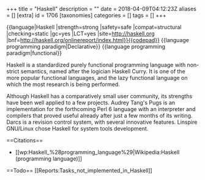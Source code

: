 +++
title = "Haskell"
description = ""
date = 2018-04-09T04:12:23Z
aliases = []
[extra]
id = 1706
[taxonomies]
categories = []
tags = []
+++

{{language|Haskell
|strength=strong
|safety=safe
|compat=structural
|checking=static
|gc=yes
|LCT=yes
|site=http://haskell.org
|bnf=http://haskell.org/onlinereport/index.html}}{{codepad}}
{{language programming paradigm|Declarative}}
{{language programming paradigm|functional}}

Haskell is a standardized purely functional programming language
with non-strict semantics, named after the logician Haskell Curry.
It is one of the more popular functional languages,
and the lazy functional language on which the most research is being performed.

Although Haskell has a comparatively small user community,
its strengths have been well applied to a few projects.
Audrey Tang's Pugs is an implementation for the forthcoming Perl 6 language
with an interpreter and compilers that proved useful already after
just a few months of its writing.
Darcs is a revision control system, with several innovative features.
Linspire GNU/Linux chose Haskell for system tools development.


==Citations==
* [[wp:Haskell_%28programming_language%29|Wikipedia:Haskell (programming language)]]

==Todo==
[[Reports:Tasks_not_implemented_in_Haskell]]
